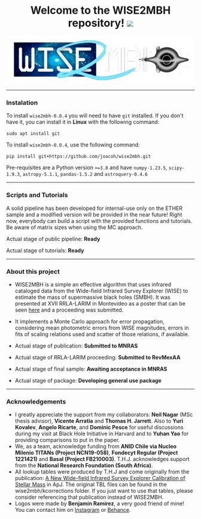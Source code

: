 <div id="hi" align="center">
  <h1>
    Welcome to the WISE2MBH repository!
    <img src="https://media.giphy.com/media/hvRJCLFzcasrR4ia7z/giphy.gif" width="30px"/>
  </h1>
</div>
<div id="header" align="center">
  <img src="logos/WISE2MBH positivo sin fondo.png" width="600"/>
</div>

---
### Instalation 

To install `wise2mbh-0.0.4` you will need to have `git` installed. If you don't have it, you can install it in **Linux** with the following command:

    sudo apt install git

To install `wise2mbh-0.0.4`, use the following command:

    pip install git+https://github.com/joacoh/wise2mbh.git

Pre-requisites are a Python version `>=3.8` and have `numpy-1.23.5`, `scipy-1.9.3`, `astropy-5.1.1`, `pandas-1.5.2` and `astroquery-0.4.6`

---
### Scripts and Tutorials

A solid pipeline has been developed for internal-use only on the ETHER sample and a modified version will be provided in the near future!
Right now, everybody can build a script with the provided functions and tutorials. Be aware of matrix sizes when using the MC approach.

Actual stage of public pipeline: **Ready**

Actual stage of tutorials: **Ready**

---

### About this project

- WISE2MBH is a simple an effective algorithm that uses infrared cataloged data from the Wide-field Infrared Survey Explorer (WISE) to estimate the mass of supermassive black holes (SMBH). It was presented at XVII RRLA-LARIM in Montevideo as a poster that can be seen [here](https://joacoh.github.io/talks/2023-11-29-talk) and a proceeding was submitted.

- It implements a Monte Carlo approach for error propagation, considering mean photometric errors from WISE magnitudes, errors in fits of scaling relations used and scatter of those relations, if available.

- Actual stage of publication: **Submitted to MNRAS**

- Actual stage of RRLA-LARIM proceeding: **Submitted to RevMexAA**

- Actual stage of final sample: **Awaiting acceptance in MNRAS**

- Actual stage of package: **Developing general use package**

---

### Acknowledgements

- I greatly appreciate the support from my collaborators: **Neil Nagar** (MSc thesis advisor), **Vicente Arratia** and **Thomas H. Jarrett**. Also to **Yuri Kovalev**, **Angelo Ricarte**, and **Dominic Pesce** for useful discussions during my visit at Black Hole Initiative in Harvard and to **Yuhan Yao** for providing comparisons to put in the paper. 
- We, as a team, acknowledge funding from **ANID Chile via Nucleo Milenio TITANs (Project NCN19-058)**, **Fondecyt Regular (Project 1221421)** and **Basal (Project FB210003)**. T.H.J. acknowledges support from the **National Research Foundation (South Africa)**.
- All lookup tables were produced by T.H.J and come originally from the publication: [A New Wide-field Infrared Survey Explorer Calibration of Stellar Mass](https://iopscience.iop.org/article/10.3847/1538-4357/acb68f/meta) in ApJ. The original TBL files can be found in the wise2mbh/kcorrections folder. If you just want to use that tables, please consider referencing that publication instead of WISE2MBH.
- Logos were made by **Benjamín Ramírez**, a very good friend of mine! You can contact him on [Instagram](https://www.instagram.com/iamtwentythreee/) or [Behance](https://www.behance.net/be23r/).
